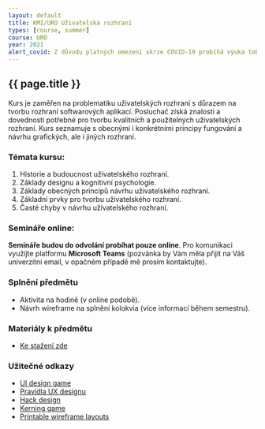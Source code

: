 ```yaml
---
layout: default
title: KMI/URO Uživatelská rozhraní
types: [course, summer]
course: URO
year: 2021
alert_covid: Z důvodu platných omezení skrze COVID-19 probíhá výuka tohoto předmětu online!
---
```


## {{ page.title }}

Kurs je zaměřen na problematiku uživatelských rozhraní s důrazem na tvorbu rozhraní softwarových aplikací. Posluchač získá znalosti a dovednosti potřebné pro tvorbu kvalitních a použitelných uživatelských rozhraní. Kurs seznamuje s obecnými i konkrétními principy fungování a návrhu grafických, ale i jiných rozhraní.

### Témata kursu:
1.	Historie a budoucnost uživatelského rozhraní. 
2.	Základy designu a kognitivní psychologie. 
3.	Základy obecných principů návrhu uživatelského rozhraní. 
4.	Základní prvky pro tvorbu uživatelského rozhraní. 
5.	Časté chyby v návrhu uživatelského rozhraní.

### Semináře online:
**Semináře budou do odvolání probíhat pouze online**. Pro komunikaci využíjte platformu **Microsoft Teams** (pozvánka by Vám měla přijít na Váš univerzitní email, v opačném případě mě prosím kontaktujte).

### Splnění předmětu
* Aktivita na hodině (v online podobě).
* Návrh wireframe na splnění kolokvia (více informací během semestru).

### Materiály k předmětu
* [Ke stažení zde](/teaching/skripta)

### Užitečné odkazy
* [UI design game](https://cantunsee.space)
* [Pravidla UX designu](https://lawsofux.com)
* [Hack design](https://hackdesign.org)
* [Kerning game](https://type.method.ac)
* [Printable wireframe layouts](https://sneakpeekit.com)

